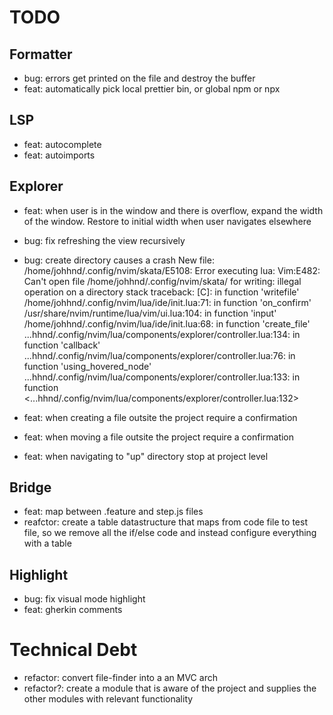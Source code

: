 # TODO

## Formatter

- bug: errors get printed on the file and destroy the buffer
- feat: automatically pick local prettier bin, or global npm or npx

## LSP

- feat: autocomplete
- feat: autoimports

## Explorer

- feat: when user is in the window and there is overflow, expand the width of the window. Restore to initial width when user navigates elsewhere
- bug: fix refreshing the view recursively
- bug: create directory causes a crash
  <trace>
  New file: /home/johhnd/.config/nvim/skata/E5108: Error executing lua: Vim:E482: Can't open file /home/johhnd/.config/nvim/skata/ for writing: illegal operation on a directory
  stack traceback:
  [C]: in function 'writefile'
  /home/johhnd/.config/nvim/lua/ide/init.lua:71: in function 'on_confirm'
  /usr/share/nvim/runtime/lua/vim/ui.lua:104: in function 'input'
  /home/johhnd/.config/nvim/lua/ide/init.lua:68: in function 'create_file'
  ...hhnd/.config/nvim/lua/components/explorer/controller.lua:134: in function 'callback'
  ...hhnd/.config/nvim/lua/components/explorer/controller.lua:76: in function 'using_hovered_node'
  ...hhnd/.config/nvim/lua/components/explorer/controller.lua:133: in function <...hhnd/.config/nvim/lua/components/explorer/controller.lua:132>
  </trace>

- feat: when creating a file outsite the project require a confirmation
- feat: when moving a file outsite the project require a confirmation
- feat: when navigating to "up" directory stop at project level

## Bridge

- feat: map between .feature and step.js files
- reafctor: create a table datastructure that maps from code file to test file, so we remove all the if/else code and instead configure everything with a table

## Highlight

- bug: fix visual mode highlight
- feat: gherkin comments

# Technical Debt

- refactor: convert file-finder into a an MVC arch
- refactor?: create a module that is aware of the project and supplies the other modules with relevant functionality
